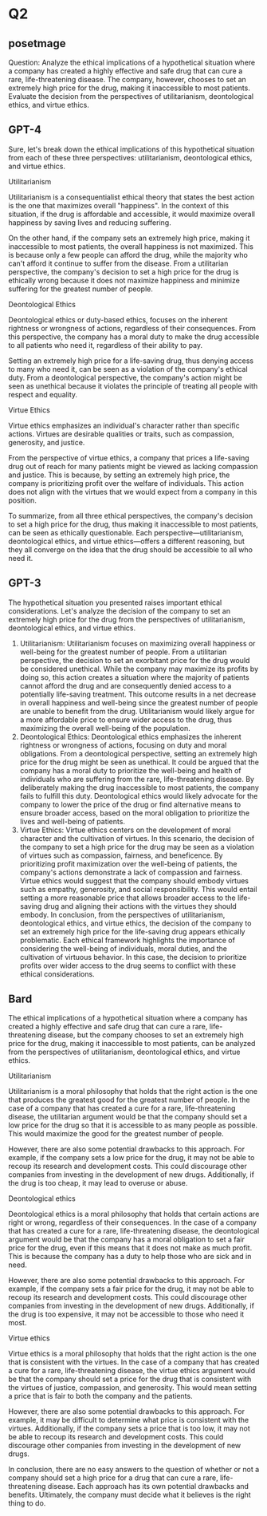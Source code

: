 # Q2

## posetmage
Question: Analyze the ethical implications of a hypothetical situation where a company has created a highly effective and safe drug that can cure a rare, life-threatening disease. The company, however, chooses to set an extremely high price for the drug, making it inaccessible to most patients. Evaluate the decision from the perspectives of utilitarianism, deontological ethics, and virtue ethics.

## GPT-4

Sure, let's break down the ethical implications of this hypothetical situation from each of these three perspectives: utilitarianism, deontological ethics, and virtue ethics.

Utilitarianism

Utilitarianism is a consequentialist ethical theory that states the best action is the one that maximizes overall "happiness". In the context of this situation, if the drug is affordable and accessible, it would maximize overall happiness by saving lives and reducing suffering.

On the other hand, if the company sets an extremely high price, making it inaccessible to most patients, the overall happiness is not maximized. This is because only a few people can afford the drug, while the majority who can't afford it continue to suffer from the disease. From a utilitarian perspective, the company's decision to set a high price for the drug is ethically wrong because it does not maximize happiness and minimize suffering for the greatest number of people.

Deontological Ethics

Deontological ethics or duty-based ethics, focuses on the inherent rightness or wrongness of actions, regardless of their consequences. From this perspective, the company has a moral duty to make the drug accessible to all patients who need it, regardless of their ability to pay.

Setting an extremely high price for a life-saving drug, thus denying access to many who need it, can be seen as a violation of the company's ethical duty. From a deontological perspective, the company's action might be seen as unethical because it violates the principle of treating all people with respect and equality.

Virtue Ethics

Virtue ethics emphasizes an individual's character rather than specific actions. Virtues are desirable qualities or traits, such as compassion, generosity, and justice.

From the perspective of virtue ethics, a company that prices a life-saving drug out of reach for many patients might be viewed as lacking compassion and justice. This is because, by setting an extremely high price, the company is prioritizing profit over the welfare of individuals. This action does not align with the virtues that we would expect from a company in this position.

To summarize, from all three ethical perspectives, the company's decision to set a high price for the drug, thus making it inaccessible to most patients, can be seen as ethically questionable. Each perspective—utilitarianism, deontological ethics, and virtue ethics—offers a different reasoning, but they all converge on the idea that the drug should be accessible to all who need it.

## GPT-3
The hypothetical situation you presented raises important ethical considerations. Let's analyze the decision of the company to set an extremely high price for the drug from the perspectives of utilitarianism, deontological ethics, and virtue ethics.
1.	Utilitarianism: Utilitarianism focuses on maximizing overall happiness or well-being for the greatest number of people. From a utilitarian perspective, the decision to set an exorbitant price for the drug would be considered unethical. While the company may maximize its profits by doing so, this action creates a situation where the majority of patients cannot afford the drug and are consequently denied access to a potentially life-saving treatment. This outcome results in a net decrease in overall happiness and well-being since the greatest number of people are unable to benefit from the drug. Utilitarianism would likely argue for a more affordable price to ensure wider access to the drug, thus maximizing the overall well-being of the population.
2.	Deontological Ethics: Deontological ethics emphasizes the inherent rightness or wrongness of actions, focusing on duty and moral obligations. From a deontological perspective, setting an extremely high price for the drug might be seen as unethical. It could be argued that the company has a moral duty to prioritize the well-being and health of individuals who are suffering from the rare, life-threatening disease. By deliberately making the drug inaccessible to most patients, the company fails to fulfill this duty. Deontological ethics would likely advocate for the company to lower the price of the drug or find alternative means to ensure broader access, based on the moral obligation to prioritize the lives and well-being of patients.
3.	Virtue Ethics: Virtue ethics centers on the development of moral character and the cultivation of virtues. In this scenario, the decision of the company to set a high price for the drug may be seen as a violation of virtues such as compassion, fairness, and beneficence. By prioritizing profit maximization over the well-being of patients, the company's actions demonstrate a lack of compassion and fairness. Virtue ethics would suggest that the company should embody virtues such as empathy, generosity, and social responsibility. This would entail setting a more reasonable price that allows broader access to the life-saving drug and aligning their actions with the virtues they should embody.
In conclusion, from the perspectives of utilitarianism, deontological ethics, and virtue ethics, the decision of the company to set an extremely high price for the life-saving drug appears ethically problematic. Each ethical framework highlights the importance of considering the well-being of individuals, moral duties, and the cultivation of virtuous behavior. In this case, the decision to prioritize profits over wider access to the drug seems to conflict with these ethical considerations.



## Bard

The ethical implications of a hypothetical situation where a company has created a highly effective and safe drug that can cure a rare, life-threatening disease, but the company chooses to set an extremely high price for the drug, making it inaccessible to most patients, can be analyzed from the perspectives of utilitarianism, deontological ethics, and virtue ethics.

Utilitarianism

Utilitarianism is a moral philosophy that holds that the right action is the one that produces the greatest good for the greatest number of people. In the case of a company that has created a cure for a rare, life-threatening disease, the utilitarian argument would be that the company should set a low price for the drug so that it is accessible to as many people as possible. This would maximize the good for the greatest number of people.

However, there are also some potential drawbacks to this approach. For example, if the company sets a low price for the drug, it may not be able to recoup its research and development costs. This could discourage other companies from investing in the development of new drugs. Additionally, if the drug is too cheap, it may lead to overuse or abuse.

Deontological ethics

Deontological ethics is a moral philosophy that holds that certain actions are right or wrong, regardless of their consequences. In the case of a company that has created a cure for a rare, life-threatening disease, the deontological argument would be that the company has a moral obligation to set a fair price for the drug, even if this means that it does not make as much profit. This is because the company has a duty to help those who are sick and in need.

However, there are also some potential drawbacks to this approach. For example, if the company sets a fair price for the drug, it may not be able to recoup its research and development costs. This could discourage other companies from investing in the development of new drugs. Additionally, if the drug is too expensive, it may not be accessible to those who need it most.

Virtue ethics

Virtue ethics is a moral philosophy that holds that the right action is the one that is consistent with the virtues. In the case of a company that has created a cure for a rare, life-threatening disease, the virtue ethics argument would be that the company should set a price for the drug that is consistent with the virtues of justice, compassion, and generosity. This would mean setting a price that is fair to both the company and the patients.

However, there are also some potential drawbacks to this approach. For example, it may be difficult to determine what price is consistent with the virtues. Additionally, if the company sets a price that is too low, it may not be able to recoup its research and development costs. This could discourage other companies from investing in the development of new drugs.

In conclusion, there are no easy answers to the question of whether or not a company should set a high price for a drug that can cure a rare, life-threatening disease. Each approach has its own potential drawbacks and benefits. Ultimately, the company must decide what it believes is the right thing to do.